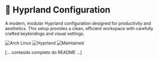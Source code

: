 # 🚀 Hyprland Configuration

A modern, modular Hyprland configuration designed for productivity and aesthetics. This setup provides a clean, efficient workspace with carefully crafted keybindings and visual settings.

![Arch Linux](https://img.shields.io/badge/Arch%20Linux-1793D1?style=for-the-badge&logo=arch-linux&logoColor=white)
![Hyprland](https://img.shields.io/badge/Hyprland-58E1FF?style=for-the-badge&logo=wayland&logoColor=black)
![Maintained](https://img.shields.io/badge/Maintained-Yes-green?style=for-the-badge)

[... conteúdo completo do README ...]
